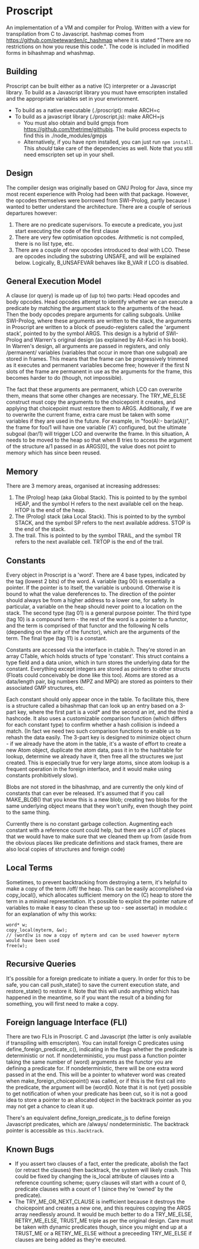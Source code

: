 Proscript
=========

An implementation of a VM and compiler for Prolog. Written with a view for transpilation from C to Javascript.
hashmap comes from https://github.com/petewarden/c_hashmap where it is stated "There are no restrictions on how you reuse this code.". The code is included in modified forms in bihashmap and whashmap.


Building
--------
Proscript can be built either as a native (C) interpreter or a Javascript library. To build as a Javascript library you must have emscripten installed and the appropriate variables set in your envrionment.

   * To build as a native executable (./proscript): make ARCH=c
   * To build as a javascript library (./proscript.js): make ARCH=js
      * You must also obtain and build gmpjs from https://github.com/thetrime/githubjs. The build process expects to find this in ./node_modules/gmpjs
      * Alternatively, if you have npm installed, you can just run `npm install`. This *should* take care of the dependencies as well. Note that you still need emscripten set up in your shell.

Design
------
The compiler design was originally based on GNU Prolog for Java, since my most recent experience with Prolog had been with that package. However, the opcodes themselves were borrowed from SWI-Prolog, partly because I wanted to better understand the architecture. There are a couple of serious departures however:
1) There are no predicate supervisors. To execute a predicate, you just start executing the code of the first clause
2) There are very few optimisation opcodes. Arithmetic is not compiled, there is no list type, etc.
3) There are a couple of new opcodes introduced to deal with LCO. These are opcodes including the substring UNSAFE, and will be explained below. Logically, B_UNSAFEVAR behaves like B_VAR if LCO is disabled.

General Execution Model
-----------------------
A clause (or query) is made up of (up to) two parts: Head opcodes and body opcodes. Head opcodes attempt to identify whether we can execute a predicate by matching the argument stack to the arguments of the head. Then the body opcodes prepare arguments for calling subgoals. Unlike SWI-Prolog, where these arguments are written to the stack, the arguments in Proscript are written to a block of pseudo-registers called the 'argument stack', pointed to by the symbol ARGS. This design is a hybrid of SWI-Prolog and Warren's original design (as explained by Ait-Kaci in his book). In Warren's design, all arguments are passed in registers, and only /permanent/ variables (variables that occur in more than one subgoal) are stored in frames. This means that the frame can be progressively trimmed as it executes and permanent variables become free; however if the first N slots of the frame are permanent in use as the arguments for the frame, this becomes harder to do (though, not impossible).

The fact that these arguments are permanent, which LCO can overwrite them, means that some other changes are necessary. The TRY_ME_ELSE construct must copy the arguments to the choicepoint it creates, and applying that choicepoint must restore them to ARGS. Additionally, if we are to overwrite the current frame, extra care must be taken with some variables if they are used in the future. For example, in "foo(A):- bar(a(A))", the frame for foo/1 will have one variable ('A') configured, but the ultimate subgoal (bar/1) will trigger LCO and overwrite the frame. In this situation, A needs to be moved to the heap so that when B tries to access the argument of the structure a/1 passed in as ARGS[0], the value does not point to memory which has since been reused.

Memory
------
There are 3 memory areas, organised at increasing addresses:
1) The (Prolog) heap (aka Global Stack). This is pointed to by the symbol HEAP, and the symbol H refers to the next available cell on the heap. HTOP is the end of the heap.
2) The (Prolog) stack (aka Local Stack). This is pointed to by the symbol STACK, and the symbol SP refers to the next available address. STOP is the end of the stack.
3) The trail. This is pointed to by the symbol TRAIL, and the symbol TR refers to the next available cell. TRTOP is the end of the trail.

Constants
---------
Every object in Proscript is a 'word'. There are 4 base types, indicated by the tag (lowest 2 bits) of the word. A variable (tag 00) is essentially a pointer. If the pointer is to itself, the variable is unbound. Otherwise it is bound to what the value dereferences to. The direction of the pointer should always be from a higher address to a lower one, for safety. In particular, a variable on the heap should never point to a location on the stack. The second type (tag 01) is a general purpose pointer. The third type (tag 10) is a compound term - the rest of the word is a pointer to a functor, and the term is comprised of that functor and the following N cells (depending on the arity of the functor), which are the arguments of the term. The final type (tag 11) is a constant.

Constants are accessed via the interface in ctable.h. They're stored in an array CTable, which holds structs of type 'constant'. This struct contains a type field and a data union, which in turn stores the underlying data for the constant. Everything except integers are stored as pointers to other structs (Floats could conceivably be done like this too). Atoms are stored as a data/length pair, big numbers (MPZ and MPQ) are stored as pointers to their associated GMP structures, etc.

Each constant should only appear once in the table. To facilitate this, there is a structure called a bihashmap that can look up an entry based on a 3-part key, where the first part is a void* and the second an int, and the third a hashcode. It also uses a customizable comparison function (which differs for each constant type) to confirm whether a hash collision is indeed a match. (In fact we need two such comparison functions to enable us to rehash the data easily. The 3-part key is designed to minimize object churn - if we already have the atom in the table, it's a waste of effort to create a new Atom object, duplicate the atom data, pass it in to the hashtable for lookup, determine we already have it, then free all the structures we just created. This is especially true for very large atoms, since atom lookup is a frequent operation in the foreign interface, and it would make using constants prohibitively slow).

Blobs are not stored in the bihashmap, and are currently the only kind of constants that can ever be released. It's assumed that if you call MAKE_BLOB() that you know this is a new blob; creating two blobs for the same underlying object means that they won't unify, even though they point to the same thing.

Currently there is no constant garbage collection. Augmenting each constant with a reference count could help, but there are a LOT of places that we would have to make sure that we cleaned them up from (aside from the obvious places like predicate definitions and stack frames, there are also local copies of structures and foreign code)

Local Terms
-----------
Sometimes, to prevent backtracking from destroying a term, it's helpful to make a copy of the term /off/ the heap. This can be easily accomplished via copy_local(), which allocates sufficient memory on the (C) heap to store the term in a minimal representation. It's possible to exploit the pointer nature of variables to make it easy to clean these up too - see asserta() in module.c for an explanation of why this works:

```
word* w;
copy_local(myterm, &w);
// (word)w is now a copy of myterm and can be used however myterm would have been used
free(w);
```

Recursive Queries
-----------------
It's possible for a foreign predicate to initiate a query. In order for this to be safe, you can call push_state() to save the current execution state, and restore_state() to restore it. Note that this will undo anything which has happened in the meantime, so if you want the result of a binding for something, you will first need to make a copy.

Foreign language Interface (FLI)
--------------------------------
There are two FLIs in Proscript. C and Javascript (the latter is only available if transpiling with emscripten). You can install foreign C predicates using define_foreign_predicate_c(), indicating in the flags whether the predicate is deterministic or not. If nondeterministic, you must pass a function pointer taking the same number of (word) arguments as the functor you are defining a predicate for. If nondeterministic, there will be one extra word passed in at the end. This will be a pointer to whatever word was created when make_foreign_choicepoint() was called, or if this is the first call into the predicate, the argument will be (word)0. Note that it is not (yet) possible to get notification of when your predicate has been cut, so it is not a good idea to store a pointer to an allocated object in the backtrack pointer as you may not get a chance to clean it up.

There's an equivalent define_foreign_predicate_js to define foreign Javascript predicates, which are /always/ nondeterministic. The backtrack pointer is accessible as `this.backtrack`.






Known Bugs
----------
* If you assert two clauses of a fact, enter the predicate, abolish the fact (or retract the clauses) then backtrack, the system will likely crash. This could be fixed by changing the is_local attribute of clauses into a reference counting scheme; query clauses will start with a count of 0, predicate clauses with a count of 1 (since they're 'owned' by the predicate).
* The TRY_ME_OR_NEXT_CLAUSE is inefficient because it destroys the choicepoint and creates a new one, and this requires copying the ARGS array needlessly around. It would be much better to do a TRY_ME_ELSE, RETRY_ME_ELSE, TRUST_ME triple as per the original design. Care must be taken with dynamic predicates though, since you might end up at a TRUST_ME or a RETRY_ME_ELSE without a preceeding TRY_ME_ELSE if clauses are being added as they're executed.